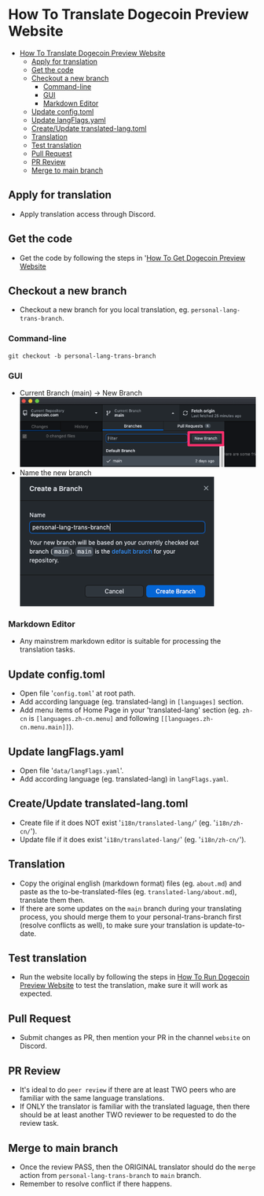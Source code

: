 # How To Translate Dogecoin Preview Website

- [How To Translate Dogecoin Preview Website](#how-to-translate-dogecoin-foundation-website)
  - [Apply for translation](#apply-for-translation)
  - [Get the code](#get-the-code)
  - [Checkout a new branch](#checkout-a-new-branch)
    - [Command-line](#command-line)
    - [GUI](#gui)
    - [Markdown Editor](#markdown-editor)
  - [Update config.toml](#update-configtoml)
  - [Update langFlags.yaml](#update-langflagsyaml)
  - [Create/Update translated-lang.toml](#createupdate-translated-langtoml)
  - [Translation](#translation)
  - [Test translation](#test-translation)
  - [Pull Request](#pull-request)
  - [PR Review](#pr-review)
  - [Merge to main branch](#merge-to-main-branch)

## Apply for translation

* Apply translation access through Discord.

## Get the code

* Get the code by following the steps in '[How To Get Dogecoin Preview Website](how-to-get-website.md)

## Checkout a new branch

* Checkout a new branch for you local translation, eg. ```personal-lang-trans-branch```.


### Command-line

```
git checkout -b personal-lang-trans-branch
```

### GUI

* Current Branch (main) -> New Branch
![](img/github-desktop-new-branch-1.png)
* Name the new branch
![](img/github-desktop-new-branch-2.png)

### Markdown Editor
* Any mainstrem markdown editor is suitable for processing the translation tasks.

## Update config.toml

* Open file '```config.toml```' at root path.
* Add according language (eg. translated-lang) in ```[languages]``` section.
* Add menu items of Home Page in your 'translated-lang' section (eg. ```zh-cn``` is ```[languages.zh-cn.menu]``` and following ```[[languages.zh-cn.menu.main]]```).

## Update langFlags.yaml

* Open file '```data/langFlags.yaml```'.
* Add according language (eg. translated-lang) in ```langFlags.yaml```.

## Create/Update translated-lang.toml

* Create file if it does NOT exist '```i18n/translated-lang/```' (eg. '```i18n/zh-cn/```').
* Update file if it does exist '```i18n/translated-lang/```' (eg. '```i18n/zh-cn/```').


## Translation

* Copy the original english (markdown format) files (eg. ```about.md```) and paste as the to-be-translated-files (eg. ```translated-lang/about.md```), translate them then.
* If there are some updates on the ```main``` branch during your translating process, you should merge them to your personal-trans-branch first (resolve conflicts as well), to make sure your translation is update-to-date.

## Test translation

* Run the website locally by following the steps in [How To Run Dogecoin Preview Website](how-to-run-website.md) to test the translation, make sure it will work as expected.

## Pull Request

* Submit changes as PR, then mention your PR in the channel ```website``` on Discord.


## PR Review

* It's ideal to do ```peer review``` if there are at least TWO peers who are familiar with the same language translations.
* If ONLY the translator is familiar with the translated laguage, then there should be at least another TWO reviewer to be requested to do the review task.

## Merge to main branch

* Once the review PASS, then the ORIGINAL translator should do the ```merge``` action from ```personal-lang-trans-branch``` to ```main``` branch.
* Remember to resolve conflict if there happens.